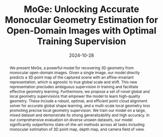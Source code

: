 ---
title: "MoGe: Unlocking Accurate Monocular Geometry Estimation for Open-Domain Images with Optimal Training Supervision"
collection: publications
permalink: /publication/moge
excerpt: 
date: 2024-10-28
venue: 'arXiv preprint'
teaser: /images/moge.gif
authors: "<b>Ruicheng Wang</b>, Sicheng Xu, Cassie Dai, Jianfeng Xiang, Yu Deng, Xin Tong, Jiaolong Yang"
paper: https://arxiv.org/abs/2410.19115
arxiv: https://arxiv.org/abs/2410.19115
projectpage: https://wangrc.site/MoGePage/
abstract: "We present MoGe, a powerful model for recovering 3D geometry from monocular open-domain images. Given a single image, our model directly predicts a 3D point map of the captured scene with an affine-invariant representation, which is agnostic to true global scale and shift. This new representation precludes ambiguous supervision in training and facilitate effective geometry learning. Furthermore, we propose a set of novel global and local geometry supervisions that empower the model to learn high-quality geometry. These include a robust, optimal, and efficient point cloud alignment solver for accurate global shape learning, and a multi-scale local geometry loss promoting precise local geometry supervision. We train our model on a large, mixed dataset and demonstrate its strong generalizability and high accuracy. In our comprehensive evaluation on diverse unseen datasets, our model significantly outperforms state-of-the-art methods across all tasks including monocular estimation of 3D point map, depth map, and camera field of view."
---